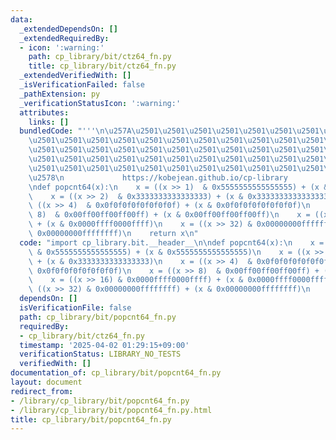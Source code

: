 ```yaml
---
data:
  _extendedDependsOn: []
  _extendedRequiredBy:
  - icon: ':warning:'
    path: cp_library/bit/ctz64_fn.py
    title: cp_library/bit/ctz64_fn.py
  _extendedVerifiedWith: []
  _isVerificationFailed: false
  _pathExtension: py
  _verificationStatusIcon: ':warning:'
  attributes:
    links: []
  bundledCode: "'''\n\u257A\u2501\u2501\u2501\u2501\u2501\u2501\u2501\u2501\u2501\u2501\
    \u2501\u2501\u2501\u2501\u2501\u2501\u2501\u2501\u2501\u2501\u2501\u2501\u2501\
    \u2501\u2501\u2501\u2501\u2501\u2501\u2501\u2501\u2501\u2501\u2501\u2501\u2501\
    \u2501\u2501\u2501\u2501\u2501\u2501\u2501\u2501\u2501\u2501\u2501\u2501\u2501\
    \u2501\u2501\u2501\u2501\u2501\u2501\u2501\u2501\u2501\u2501\u2501\u2501\u2501\
    \u2578\n             https://kobejean.github.io/cp-library               \n'''\n\
    \ndef popcnt64(x):\n    x = ((x >> 1)  & 0x5555555555555555) + (x & 0x5555555555555555)\n\
    \    x = ((x >> 2)  & 0x3333333333333333) + (x & 0x3333333333333333)\n    x =\
    \ ((x >> 4)  & 0x0f0f0f0f0f0f0f0f) + (x & 0x0f0f0f0f0f0f0f0f)\n    x = ((x >>\
    \ 8)  & 0x00ff00ff00ff00ff) + (x & 0x00ff00ff00ff00ff)\n    x = ((x >> 16) & 0x0000ffff0000ffff)\
    \ + (x & 0x0000ffff0000ffff)\n    x = ((x >> 32) & 0x00000000ffffffff) + (x &\
    \ 0x00000000ffffffff)\n    return x\n"
  code: "import cp_library.bit.__header__\n\ndef popcnt64(x):\n    x = ((x >> 1) \
    \ & 0x5555555555555555) + (x & 0x5555555555555555)\n    x = ((x >> 2)  & 0x3333333333333333)\
    \ + (x & 0x3333333333333333)\n    x = ((x >> 4)  & 0x0f0f0f0f0f0f0f0f) + (x &\
    \ 0x0f0f0f0f0f0f0f0f)\n    x = ((x >> 8)  & 0x00ff00ff00ff00ff) + (x & 0x00ff00ff00ff00ff)\n\
    \    x = ((x >> 16) & 0x0000ffff0000ffff) + (x & 0x0000ffff0000ffff)\n    x =\
    \ ((x >> 32) & 0x00000000ffffffff) + (x & 0x00000000ffffffff)\n    return x\n"
  dependsOn: []
  isVerificationFile: false
  path: cp_library/bit/popcnt64_fn.py
  requiredBy:
  - cp_library/bit/ctz64_fn.py
  timestamp: '2025-04-02 01:29:15+09:00'
  verificationStatus: LIBRARY_NO_TESTS
  verifiedWith: []
documentation_of: cp_library/bit/popcnt64_fn.py
layout: document
redirect_from:
- /library/cp_library/bit/popcnt64_fn.py
- /library/cp_library/bit/popcnt64_fn.py.html
title: cp_library/bit/popcnt64_fn.py
---
```

